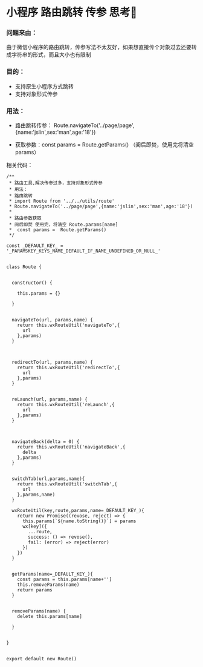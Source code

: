# 小程序 路由跳转 传参 思考🤔

### 问题来由：
 由于微信小程序的路由跳转，传参写法不太友好，如果想直接传个对象过去还要转成字符串的形式，而且大小也有限制

### 目的：
* 支持原生小程序方式跳转
* 支持对象形式传参

### 用法：
* 路由跳转传参：
Route.navigateTo('../page/page',{name:'jslin',sex:'man',age:'18'})

* 获取参数：const params =  Route.getParams() （阅后即焚，使用完将清空 params）


相关代码：
```
/**
 * 路由工具,解决传参过多，支持对象形式传参
 * 用法：
 * 路由跳转
 * import Route from '../../utils/route'
 * Route.navigateTo('../page/page',{name:'jslin',sex:'man',age:'18'})
 * 
 * 路由参数获取
 * 阅后即焚 使用完，将清空 Route.params[name]
 *  const params =  Route.getParams()
 */

const _DEFAULT_KEY_ = '_PARAMSKEY_KEYS_NAME_DEFAULT_IF_NAME_UNDEFINED_OR_NULL_'


class Route {


  constructor() {

    this.params = {}

  }


  navigateTo(url, params,name) {
    return this.wxRouteUtil('navigateTo',{
      url
    },params)
  }



  redirectTo(url, params,name) {
    return this.wxRouteUtil('redirectTo',{
      url
    },params)
  }


  reLaunch(url, params,name) {
    return this.wxRouteUtil('reLaunch',{
      url
    },params)
  }



  navigateBack(delta = 0) {
    return this.wxRouteUtil('navigateBack',{
      delta
    },params)
  }


  switchTab(url,params,name){
    return this.wxRouteUtil('switchTab',{
      url
    },params,name)
  }

  wxRouteUtil(key,route,params,name=_DEFAULT_KEY_){
    return new Promise((revose, reject) => {
      this.params[`${name.toString()}`] = params
      wx[key]({
        ...route,
        success: () => revose(),
        fail: (error) => reject(error)
      })
    })
  }


  getParams(name=_DEFAULT_KEY_){
    const params = this.params[name+'']
    this.removeParams(name)
    return params
  }


  removeParams(name) {
    delete this.params[name]
 
  }


}


export default new Route()

```